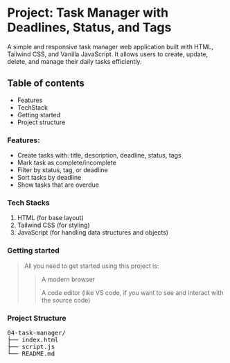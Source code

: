 # Project: Task Manager with Deadlines, Status, and Tags

A simple and responsive task manager web application built with HTML, Tailwind CSS, and Vanilla JavaScript. It allows users to create, update, delete, and manage their daily tasks efficiently.

## Table of contents

- Features
- TechStack
- Getting started
- Project structure

### Features:

- Create tasks with: title, description, deadline, status, tags
- Mark task as complete/incomplete
- Filter by status, tag, or deadline
- Sort tasks by deadline
- Show tasks that are overdue

### Tech Stacks

1. HTML (for base layout)
2. Tailwind CSS (for styling)
3. JavaScript (for handling data structures and objects)

### Getting started

> All you need to get started using this project is:
>
>> A modern browser <br>
>>
>> A code editor (like VS code, if you want to see and interact with the source code)

### Project Structure

<pre>
04-task-manager/
├── index.html
├── script.js
└── README.md
</pre>

